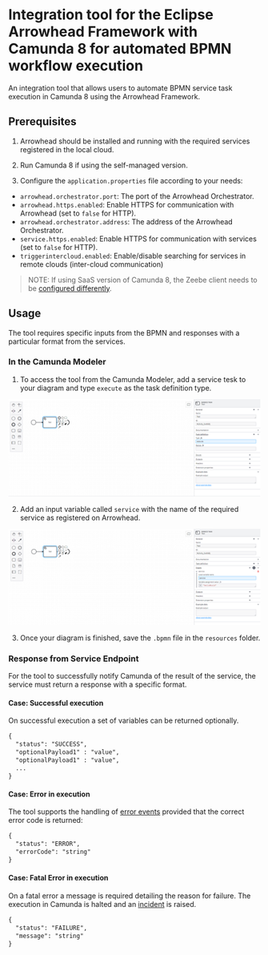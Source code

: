 # Integration tool for the Eclipse Arrowhead Framework with Camunda 8 for automated BPMN workflow execution

<p>An integration tool that allows users to automate BPMN service task execution in Camunda 8 using the Arrowhead Framework. </p>

## Prerequisites

1. Arrowhead should be installed and running with the required services registered in the local cloud.
   
2. Run Camunda 8 if using the self-managed version.
   
3. Configure the `application.properties` file according to your needs:

- `arrowhead.orchestrator.port`: The port of the Arrowhead Orchestrator.
- `arrowhead.https.enabled`: Enable HTTPS for communication with Arrowhead (set to `false` for HTTP).
- `arrowhead.orchestrator.address`: The address of the Arrowhead Orchestrator.
- `service.https.enabled`: Enable HTTPS for communication with services (set to `false` for HTTP).
- `triggerintercloud.enabled`: Enable/disable searching for services in remote clouds (inter-cloud communication)

> NOTE: If using SaaS version of Camunda 8, the Zeebe client needs to be [configured differently](https://github.com/camunda-community-hub/spring-zeebe).

## Usage

<p>The tool requires specific inputs from the BPMN and responses with a particular format from the services.</p>

### In the Camunda Modeler

1. To access the tool from the Camunda Modeler, add a service tesk to your diagram and type `execute` as the task definition type.

![](/executor/images/servicetaskexample.png)

2. Add an input variable called `service` with the name of the required service as registered on Arrowhead.
   
![](/executor/images/servicetaskexample2.png)

3. Once your diagram is finished, save the `.bpmn` file in the `resources` folder.

### Response from Service Endpoint

<p>For the tool to successfully notify Camunda of the result of the service, the service must return a response with a specific format.</p>

#### Case: Successful execution

On successful execution a set of variables can be returned optionally. 

```
{
  "status": "SUCCESS",
  "optionalPayload1" : "value",
  "optionalPayload1" : "value",
  ...
}
```

#### Case: Error in execution

The tool supports the handling of [error events](https://docs.camunda.io/docs/components/modeler/bpmn/error-events/) provided that the correct error code is returned:

```
{
  "status": "ERROR",
  "errorCode": "string"
}
```

#### Case: Fatal Error in execution

On a fatal error a message is required detailing the reason for failure. The execution in Camunda is halted and an [incident](https://docs.camunda.io/docs/components/concepts/incidents/) is raised. 

```
{
  "status": "FAILURE",
  "message": "string"
}
```
